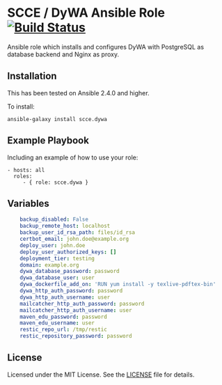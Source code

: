 # SCCE / DyWA Ansible Role [![Build Status](https://api.travis-ci.org/scce/dywa-ansible-role.svg?branch=master)](https://travis-ci.org/sce/dywa-ansible-role)

Ansible role which installs and configures DyWA with PostgreSQL as database backend and Nginx as proxy.

## Installation

This has been tested on Ansible 2.4.0 and higher.

To install:

```
ansible-galaxy install scce.dywa
```

## Example Playbook

Including an example of how to use your role:

    - hosts: all
      roles:
         - { role: scce.dywa }

## Variables

```yaml
    backup_disabled: False
    backup_remote_host: localhost
    backup_user_id_rsa_path: files/id_rsa
    certbot_email: john.doe@example.org
    deploy_user: john.doe
    deploy_user_authorized_keys: []
    deployment_tier: testing
    domain: example.org
    dywa_database_password: password
    dywa_database_user: user
    dywa_dockerfile_add_on: 'RUN yum install -y texlive-pdftex-bin'
    dywa_http_auth_password: password
    dywa_http_auth_username: user
    mailcatcher_http_auth_password: password
    mailcatcher_http_auth_username: user
    maven_edu_password: password
    maven_edu_username: user
    restic_repo_url: /tmp/restic
    restic_repository_password: password
```

## License

Licensed under the MIT License. See the [LICENSE](./LICENSE) file for details.
